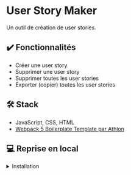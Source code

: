 # User Story Maker
Un outil de création de user stories.


## :heavy_check_mark: Fonctionnalités

- Créer une user story
- Supprimer une user story
- Supprimer toutes les user stories
- Exporter (copier) toutes les user stories

## :hammer_and_wrench: Stack
- JavaScript, CSS, HTML
- [Webpack 5 Boilerplate Template par Athlon](https://github.com/WeAreAthlon/frontend-webpack-boilerplate/)
 

## :computer: Reprise en local
<details>
	<summary>Installation</summary>

> Prérequis
> - node : `^12 || >=14`
> - npm

Cloner le projet
```bash
git clone git@github.com:uneamiedev/user-story-maker.git
```

Installer les dépendances
```bash
cd user-story-maker
npm ci
npm run build
```

Démarrer le serveur
```bash
npm run dev
```

### Linters
SASS
```bash
npm run lint:sass
```
JavaScript
```bash
npm run lint:js
```
</details>